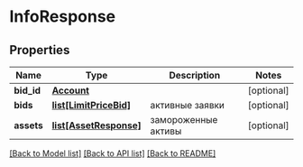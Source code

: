 # InfoResponse

## Properties
Name | Type | Description | Notes
------------ | ------------- | ------------- | -------------
**bid_id** | [**Account**](Account.md) |  | [optional] 
**bids** | [**list[LimitPriceBid]**](LimitPriceBid.md) | активные заявки | [optional] 
**assets** | [**list[AssetResponse]**](AssetResponse.md) | замороженные активы | [optional] 

[[Back to Model list]](../README.md#documentation-for-models) [[Back to API list]](../README.md#documentation-for-api-endpoints) [[Back to README]](../README.md)


